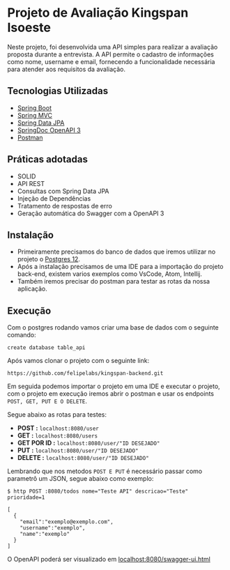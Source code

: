 # Projeto de Avaliação Kingspan Isoeste

Neste projeto, foi desenvolvida uma API simples para realizar a avaliação proposta durante a entrevista. 
A API permite o cadastro de informações como nome, username e email, fornecendo a funcionalidade necessária para atender aos requisitos da avaliação.

## Tecnologias Utilizadas

- [Spring Boot](https://spring.io/projects/spring-boot)
- [Spring MVC](https://docs.spring.io/spring-framework/reference/web/webmvc.html)
- [Spring Data JPA](https://spring.io/projects/spring-data-jpa)
- [SpringDoc OpenAPI 3](https://springdoc.org/v2/#spring-webflux-support)
- [Postman](https://www.postman.com/)

## Práticas adotadas

- SOLID
- API REST
- Consultas com Spring Data JPA
- Injeção de Dependências
- Tratamento de respostas de erro
- Geração automática do Swagger com a OpenAPI 3

## Instalação

- Primeiramente precisamos do banco de dados que iremos utilizar no projeto o [Postgres 12](https://www.enterprisedb.com/downloads/postgres-postgresql-downloads).
- Após a instalação precisamos de uma IDE para a importação do projeto back-end, existem varios exemplos como VsCode, Atom, Intellij.
- Também iremos precisar do postman para testar as rotas da nossa aplicação.

## Execução

Com o postgres rodando vamos criar uma base de dados com o seguinte comando:
```
create database table_api
```
Após vamos clonar o projeto com o seguinte link:

```
https://github.com/felipelabs/kingspan-backend.git
```
Em seguida podemos importar o projeto em uma IDE e executar o projeto, com o projeto em execução
iremos abrir o postman e usar os endpoints `POST, GET, PUT E O DELETE`.

Segue abaixo as rotas para testes:

- **POST :** `localhost:8080/user`
- **GET :** `localhost:8080/users`
- **GET POR ID :** `localhost:8080/user/"ID DESEJADO"`
- **PUT :** `localhost:8080/user/"ID DESEJADO"`
- **DELETE :** `localhost:8080/user/"ID DESEJADO"`

Lembrando que nos metodos `POST E PUT` é necessário passar como parametrô um JSON, segue abaixo como exemplo:

```
$ http POST :8080/todos nome="Teste API" descricao="Teste" prioridade=1

[
  {
    "email":"exemplo@exemplo.com",
    "username":"exemplo",
    "name":"exemplo"
  }
]
```

O OpenAPI poderá ser visualizado em [localhost:8080/swagger-ui.html](http://localhost:8080/swagger-ui.html)